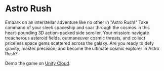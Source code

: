 # Astro Rush
Embark on an interstellar adventure like no other in "Astro Rush!" Take command of your sleek spaceship and soar through the cosmos in this heart-pounding 3D action-packed side scroller. Your mission: navigate treacherous asteroid fields, outmaneuver cosmic threats, and collect priceless space gems scattered across the galaxy. Are you ready to defy gravity, master precision, and become the ultimate cosmic explorer in Astro Rush?

Demo the game on [Unity Cloud](https://play.unity.com/mg/other/builds-63-5).